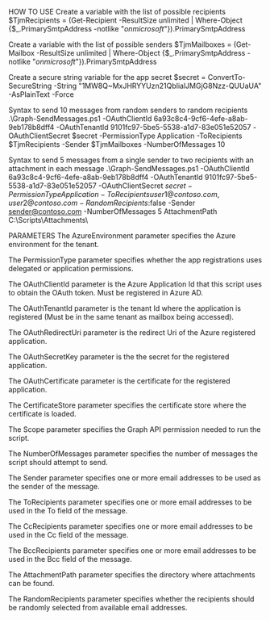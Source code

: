 HOW TO USE
Create a variable with the list of possible recipients
$TjmRecipients = (Get-Recipient -ResultSize unlimited | Where-Object {$_.PrimarySmtpAddress -notlike "*onmicrosoft*"}).PrimarySmtpAddress

Create a variable with the list of possible senders
$TjmMailboxes = (Get-Mailbox -ResultSize unlimited | Where-Object {$_.PrimarySmtpAddress -notlike "*onmicrosoft*"}).PrimarySmtpAddress

Create a secure string variable for the app secret
$secret = ConvertTo-SecureString -String "1MW8Q~MxJHRYYUzn21QbIialJMGjG8Nzz-QUUaUA" -AsPlainText -Force

Syntax to send 10 messages from random senders to random recipients
.\Graph-SendMessages.ps1 -OAuthClientId 6a93c8c4-9cf6-4efe-a8ab-9eb178b8dff4 -OAuthTenantId 9101fc97-5be5-5538-a1d7-83e051e52057 -OAuthClientSecret $secret -PermissionType Application -ToRecipients $TjmRecipients -Sender $TjmMailboxes -NumberOfMessages 10

Syntax to send 5 messages from a single sender to two recipients with an attachment in each message
.\Graph-SendMessages.ps1 -OAuthClientId 6a93c8c4-9cf6-4efe-a8ab-9eb178b8dff4 -OAuthTenantId 9101fc97-5be5-5538-a1d7-83e051e52057 -OAuthClientSecret $secret -PermissionType Application -ToRecipients user1@contoso.com,user2@contoso.com -RandomRecipients:$false -Sender sender@contoso.com -NumberOfMessages 5 AttachmentPath C:\Scripts\Attachments\


PARAMETERS
The AzureEnvironment parameter specifies the Azure environment for the tenant.

The PermissionType parameter specifies whether the app registrations uses delegated or application permissions.
    
The OAuthClientId parameter is the Azure Application Id that this script uses to obtain the OAuth token.  Must be registered in Azure AD.
    
The OAuthTenantId parameter is the tenant Id where the application is registered (Must be in the same tenant as mailbox being accessed).

The OAuthRedirectUri parameter is the redirect Uri of the Azure registered application.
    
The OAuthSecretKey parameter is the the secret for the registered application.
    
The OAuthCertificate parameter is the certificate for the registered application.
  
The CertificateStore parameter specifies the certificate store where the certificate is loaded.

The Scope parameter specifies the Graph API permission needed to run the script.

The NumberOfMessages parameter specifies the number of messages the script should attempt to send.

The Sender parameter specifies one or more email addresses to be used as the sender of the message.

The ToRecipients parameter specifies one or more email addresses to be used in the To field of the message.

The CcRecipients parameter specifies one or more email addresses to be used in the Cc field of the message.

The BccRecipients parameter specifies one or more email addresses to be used in the Bcc field of the message.

The AttachmentPath parameter specifies the directory where attachments can be found.

The RandomRecipients parameter specifies whether the recipients should be randomly selected from available email addresses.
